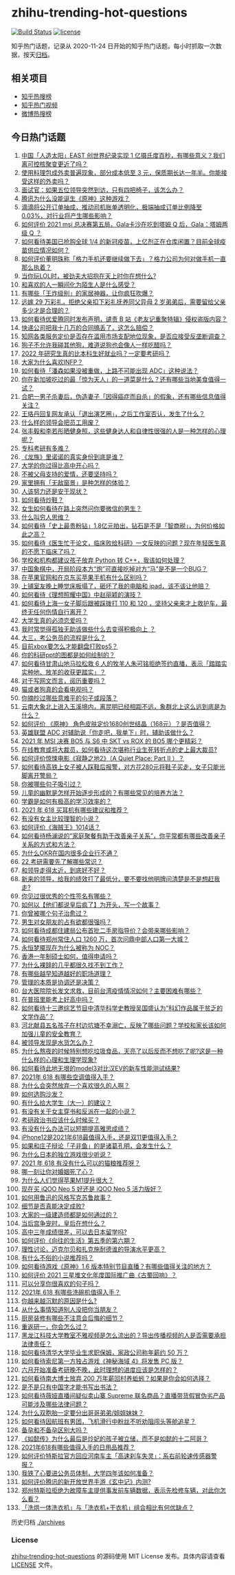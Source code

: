 # zhihu-trending-hot-questions

[![Build Status](https://github.com/justjavac/zhihu-trending-hot-questions/workflows/ci/badge.svg?branch=master)](https://github.com/justjavac/zhihu-trending-hot-questions/actions)
[![license](https://img.shields.io/github/license/justjavac/zhihu-trending-hot-questions)](https://github.com/justjavac/zhihu-trending-hot-questions/blob/master/LICENSE)

知乎热门话题，记录从 2020-11-24 日开始的知乎热门话题。每小时抓取一次数据，按天[归档](./archives)。

## 相关项目

- [知乎热搜榜](https://github.com/justjavac/zhihu-trending-top-search)
- [知乎热门视频](https://github.com/justjavac/zhihu-trending-hot-video)
- [微博热搜榜](https://github.com/justjavac/weibo-trending-hot-search)

## 今日热门话题

<!-- BEGIN -->
<!-- 最后更新时间 Sat May 29 2021 16:47:58 GMT+0800 (China Standard Time) -->

1. [中国「人造太阳」EAST 创世界纪录实现 1
   亿摄氏度百秒，有哪些意义？我们离可控核聚变更近了吗？](https://www.zhihu.com/question/461890685)
2. [使用料理包成外卖普遍现象，部分成本低至 3
   元，保质期长达一年半。你能接受这样的外卖吗？](https://www.zhihu.com/question/461747523)
3. [面试官：如果五位领导突然到访，只有四把椅子，该怎么办？](https://www.zhihu.com/question/456412666)
4. [腾讯为什么没能诞生《原神》这种游戏？](https://www.zhihu.com/question/461277286)
5. [滴滴将公开订单抽成，推动司机账单透明化，极端抽成订单比例降至
   0.03%，对行业将产生哪些影响？](https://www.zhihu.com/question/461562442)
6. [如何评价 2021 msi 总决赛第五局，Gala卡沙在吃到塔姆 Q 后，Gala：塔姆两级 Q
   ？](https://www.zhihu.com/question/461780557)
7. [如何看待美国已抢购全球 1/4
   的新冠疫苗，上亿剂正在仓库闲置？目前全球疫苗供应情况如何？](https://www.zhihu.com/question/460152630)
8. [如何评价董明珠称「格力手机还要继续做下去」？格力公司为何对做手机一直那么执着？](https://www.zhihu.com/question/461458064)
9. [当你玩LOL时，被劲夫大招抱在天上时你在想什么?](https://www.zhihu.com/question/461534135)
10. [和喜欢的人一瞬间化为陌生人是什么感受？](https://www.zhihu.com/question/459630249)
11. [有哪些「王炸级别」的家居神器，让你疯狂吹爆？](https://www.zhihu.com/question/434514475)
12. [远嫁 29 万彩礼，拒绝父亲扣下彩礼抚养同父异母 2
    岁弟弟后，需要留给父亲多少才是合理的？](https://www.zhihu.com/question/461285207)
13. [如何看待优爱腾同时发布声明，谴责 B
    站《老友记重聚特辑》侵权盗版内容？](https://www.zhihu.com/question/461879768)
14. [快递公司把我十几万的合同搞丢了，这怎么赔偿？](https://www.zhihu.com/question/374980406)
15. [知网各类服务定价是否存在滥用市场支配地位现象，是否应接受反垄断调查？](https://www.zhihu.com/question/461638628)
16. [狗子不允许我碰其他狗，难道说狗也会像人一样吃醋吗？](https://www.zhihu.com/question/461721289)
17. [2022 年研究生真的比本科生好就业吗？一定要考研吗？](https://www.zhihu.com/question/461310407)
18. [大家为什么喜欢INFP？](https://www.zhihu.com/question/459248603)
19. [如何看待「潘森如果没被重做，上路不可能出现 ADC」这种说法？](https://www.zhihu.com/question/457008736)
20. [你在新加坡吃过的最「惊为天人」的一道菜是什么？还有哪些当地美食值得一试？](https://www.zhihu.com/question/460654147)
21. [合肥一男子杀妻后，伪造妻子「因得癌症而自杀」的假象，还有哪些信息值得关注？](https://www.zhihu.com/question/461886353)
22. [王珞丹回复网友承认「退出演艺圈」，之后工作室否认，发生了什么？](https://www.zhihu.com/question/461310414)
23. [什么样的领导会把员工用废？](https://www.zhihu.com/question/456420261)
24. [张丰毅和李若彤晒健身照，这些健身达人和自律性很强的人是一种怎样的心理呢？](https://www.zhihu.com/question/459415948)
25. [专科考研有多难？](https://www.zhihu.com/question/41125965)
26. [《龙族》里诺诺的真实身份到底是谁？](https://www.zhihu.com/question/40568999)
27. [大学的你过得比高中开心吗？](https://www.zhihu.com/question/460249323)
28. [不被父母支持的爱情，还要坚持吗？](https://www.zhihu.com/question/461036682)
29. [家里拥有「无敌窗景」是种怎样的体验？](https://www.zhihu.com/question/459289624)
30. [人该努力还是安于现状？](https://www.zhihu.com/question/459993654)
31. [如何看待炒鞋？](https://www.zhihu.com/question/318553258)
32. [女生如何看待在路上突然问你要微信的男生？](https://www.zhihu.com/question/320105658)
33. [什么叫穷人思维？](https://www.zhihu.com/question/458970752)
34. [如何看待「史上最贵粉钻」1.8亿元拍出，钻石是不是「智商税」，为何价格如此之高？](https://www.zhihu.com/question/461615316)
35. [如何看待《医生忙于论文，临床败给科研》一文反映的问题？现在年轻医生真的不愿下临床了吗？](https://www.zhihu.com/question/461624396)
36. [学校和机构都建议孩子放弃 Python 转
    C++，我该如何处理？](https://www.zhihu.com/question/460432138)
37. [中国象棋中，开局阶段本方“炮”可直接吃掉对方“马”是不是一个BUG？](https://www.zhihu.com/question/41478929)
38. [在苹果官网和在京东买苹果手机有什么区别吗？](https://www.zhihu.com/question/381430800)
39. [上铺室友晚上睡觉床板塌了，砸坏了我的电脑和
    ipad，该不该让他赔？](https://www.zhihu.com/question/460572374)
40. [如何看待《理想照耀中国》中赵丽颖的演技？](https://www.zhihu.com/question/461761569)
41. [如何看待上海一女子脚后跟被踩拨打 110 和 120
    ，坚持父亲来才上救护车，最终无任何伤情自行离开？](https://www.zhihu.com/question/461492198)
42. [大学生真的必须恋爱吗？](https://www.zhihu.com/question/460593007)
43. [我时常觉得孤独无助该做些什么去变得积极向上 ？](https://www.zhihu.com/question/460648517)
44. [大三，考公务员的流程是什么？](https://www.zhihu.com/question/421404115)
45. [目前xbox要怎么才能翻盘打败ps5？](https://www.zhihu.com/question/461868548)
46. [你的科研ppt的图都是如何绘制的？](https://www.zhihu.com/question/353575061)
47. [如何看待甘肃山地马拉松救 6
    人的牧羊人朱可铭拒绝签约直播，表示「踏踏实实种地、放羊的收获更踏实」？](https://www.zhihu.com/question/461751615)
48. [对于写网文而言，阅历重要吗？](https://www.zhihu.com/question/454727444)
49. [猫或者狗真的会看电视吗？](https://www.zhihu.com/question/31559547)
50. [你摘抄过哪些意难平的句子或段落？](https://www.zhihu.com/question/430494155)
51. [云南大象北上进入玉溪境内，离昆明已经相距不远，象群北上这么远到底是为什么？](https://www.zhihu.com/question/461780294)
52. [如何评价 《原神》
    角色皮肤定价1680创世结晶（168元）？是否值得？](https://www.zhihu.com/question/461933175)
53. [英雄联盟 ADC 对辅助说「你走吧，我单下」时，辅助该做什么？](https://www.zhihu.com/question/461571906)
54. [2021 年 MSI 决赛 BO5 与 S6 中 SKT vs ROX 的 BO5
    哪个更精彩？](https://www.zhihu.com/question/461317945)
55. [在线教育或将大裁员，如何看待这次堪称行业生死转折点的史上最大裁员?](https://www.zhihu.com/question/461837840)
56. [如何评价惊悚电影《寂静之地2》（A Quiet Place: Part II
    ）？](https://www.zhihu.com/question/370601326)
57. [如何看待高铁上女子被人踩鞋后报警，对方花280元将鞋子买走，女子只能光脚离开警局？](https://www.zhihu.com/question/461397187)
58. [你被哪些句子吸引过？](https://www.zhihu.com/question/459118104)
59. [儿童的幽默是怎样开始逐步形成的？有哪些常见的培养方法？](https://www.zhihu.com/question/21925549)
60. [学霸是如何有极高的学习效率的？](https://www.zhihu.com/question/366475943)
61. [2021 年 618 买耳机有哪些建议和推荐？](https://www.zhihu.com/question/461465871)
62. [有没有女主比较理智的小说？](https://www.zhihu.com/question/364191258)
63. [如何评价《海贼王》1014话？](https://www.zhihu.com/question/461557016)
64. [如何看待杨澜说的“家庭聚餐有助于改善亲子关系”，你平常都有哪些改善亲子关系的方式和方法？](https://www.zhihu.com/question/461641332)
65. [为什么OKR在国内很多企业行不通？](https://www.zhihu.com/question/275003705)
66. [22 考研需要先了解哪些常识？](https://www.zhihu.com/question/461846241)
67. [和领导走得太近，到底好不好？](https://www.zhihu.com/question/435265697)
68. [新来的领导，给我的绩效打了最低分，要不要找他明牌问清楚是不是想赶我走?](https://www.zhihu.com/question/454250798)
69. [你见过很优秀的个性签名有哪些？](https://www.zhihu.com/question/265584312)
70. [如何以【他们都说皇后疯了】为开头，写一个故事？](https://www.zhihu.com/question/402735460)
71. [你曾被哪个句子治愈过？](https://www.zhihu.com/question/454759562)
72. [男生对女朋友的占有欲都很强吗？](https://www.zhihu.com/question/332142062)
73. [如何看待成都住建局公布首批二手房指导价？会带来哪些影响？](https://www.zhihu.com/question/461860619)
74. [如何看待郑州常住人口 1260 万，首次问鼎中部人口第一大城？](https://www.zhihu.com/question/461641467)
75. [永恒梦魇现在为什么被称为 NOC？](https://www.zhihu.com/question/282834520)
76. [香港一年制硕士如何，值得申请吗？](https://www.zhihu.com/question/328725210)
77. [为什么裸辞的几乎都很久找不到工作？](https://www.zhihu.com/question/430872977)
78. [有哪些越早知道越好的职场道理？](https://www.zhihu.com/question/440192492)
79. [管理的本质是协调还是决策？](https://www.zhihu.com/question/453320234)
80. [台大医院院长发文求救，目前台湾疫情情况如何？主要困难有哪些？](https://www.zhihu.com/question/461718906)
81. [在普班里能考上好高中吗？](https://www.zhihu.com/question/461217311)
82. [如何看待十三邀综艺节目中清华科学史教授吴国盛认为“科幻作品属于贫乏的文学作品”？](https://www.zhihu.com/question/461687691)
83. [河北献县五名孩子在村边坑塘不幸溺亡，反映了哪些问题？学校和家长该如何加强儿童的安全教育？](https://www.zhihu.com/question/460922649)
84. [被领导发现是水货怎么办？](https://www.zhihu.com/question/449779149)
85. [为什么熬夜的时候特别想吃垃圾食品，天亮了以后反而不想吃了呢?这是一种什么样的心理和生理学现象?](https://www.zhihu.com/question/461602496)
86. [如何看待此地无垠的model3对比汉EV的新车性能测试结果?](https://www.zhihu.com/question/461659083)
87. [2021年 618 有哪些空调值得入手？](https://www.zhihu.com/question/457255328)
88. [为什么会突然放弃一个喜欢很久的人啊？](https://www.zhihu.com/question/460720687)
89. [如何选购沙发？](https://www.zhihu.com/question/21234862)
90. [有什么给大学生（大一）的建议？](https://www.zhihu.com/question/454325478)
91. [有没有关于女主穿书和反派在一起的小说？](https://www.zhihu.com/question/373863774)
92. [考研政治书应该什么时候买？](https://www.zhihu.com/question/454824118)
93. [有没有什么办法可以短期提高雅思成绩？](https://www.zhihu.com/question/428867238)
94. [iPhone12是2021年618最值得入手，还是双11更值得入手？](https://www.zhihu.com/question/457788834)
95. [如果和庄子辩论「子非鱼」的是诸葛孔明，会发生什么？](https://www.zhihu.com/question/37365778)
96. [为什么日本的独立游戏很少听说？](https://www.zhihu.com/question/461643976)
97. [2021 年 618 有没有什么可以的猫粮推荐呀？](https://www.zhihu.com/question/455949023)
98. [哪一刻让你对婚姻死了心？](https://www.zhihu.com/question/311171163)
99. [为什么人们觉得苹果M1提升很大？](https://www.zhihu.com/question/461342293)
100. [现在买 iQOO Neo 5 好还是 iQOO Neo 5
     活力版好？](https://www.zhihu.com/question/459079821)
101. [如何用鲁迅的风格写克苏鲁故事？](https://www.zhihu.com/question/68136237)
102. [细节是否真能决定成败?](https://www.zhihu.com/question/461706209)
103. [大家的一级建造师都是如何通过的？](https://www.zhihu.com/question/446875392)
104. [当后宫争宠时，皇后在想什么？](https://www.zhihu.com/question/453175790)
105. [高中三年成绩很差，可以去日本留学吗?](https://www.zhihu.com/question/455422060)
106. [如何评价《向往的生活》第五季的第六期？](https://www.zhihu.com/question/461905165)
107. [理性讨论，迈克尔贝和扎克施耐德谁的导演水平更高？](https://www.zhihu.com/question/461544127)
108. [有什么不俗的小说推荐吗？](https://www.zhihu.com/question/433483283)
109. [如何看待游戏《原神》1.6
     版本特别节目直播？有哪些值得关注的地方？](https://www.zhihu.com/question/461839789)
110. [如何评价 2021 三星堆文化年度国际推广曲《古蜀回响》？](https://www.zhihu.com/question/461933253)
111. [可以分享你很喜欢的句子吗？](https://www.zhihu.com/question/455721542)
112. [2021年 618 有哪些洗碗机值得入手？](https://www.zhihu.com/question/457255383)
113. [你越来越沉默的原因是什么?](https://www.zhihu.com/question/412546017)
114. [从什么事情知道别人没把你当朋友？](https://www.zhihu.com/question/360519545)
115. [厨房装修有哪些不注意会后悔的细节？](https://www.zhihu.com/question/340540614)
116. [重返研一，你会怎么过？](https://www.zhihu.com/question/351675467)
117. [黑龙江科技大学教室不雅视频是怎么流出的？导出传播视频的人是否需要承担法律责任？](https://www.zhihu.com/question/461646094)
118. [如何看待清华大学毕业生求职保姆，家政公司称年薪约 50 万？](https://www.zhihu.com/question/461763906)
119. [如何看待索尼第一方独占游戏《神秘海域 4》将发售 PC 版？](https://www.zhihu.com/question/461623742)
120. [六月开始准备考研晚不晚，此时理想的进度应该是怎样的？](https://www.zhihu.com/question/397607227)
121. [如何看待南大博士放弃 200
     万年薪回村养蚯蚓？如果是你会如何选择？](https://www.zhihu.com/question/461644691)
122. [是不是只有中国字才能书写出书法？](https://www.zhihu.com/question/453735972)
123. [如何看待薇娅直播间疑似卖山寨 Supreme
     联名商品？直播带货假冒伪劣产品可能涉及哪些法律问题？](https://www.zhihu.com/question/460636279)
124. [为什么双胞胎一定要分出哥哥弟弟/姐姐妹妹？](https://www.zhihu.com/question/40577784)
125. [如何看待因航班有男团，飞机滑行中粉丝不听劝阻闯头等舱追星？](https://www.zhihu.com/question/461634572)
126. [备孕和不备孕区别大吗？](https://www.zhihu.com/question/438113905)
127. [《如懿传》为什么最后是炩妃的孩子被立储，而不是如懿的十二阿哥？](https://www.zhihu.com/question/400574419)
128. [2021年618有哪些值得入手的日用品推荐？](https://www.zhihu.com/question/460708555)
129. [如何评价特斯拉官方回应河南车主「高速刹车失灵」：系右前轮速传感器警报？](https://www.zhihu.com/question/461826911)
130. [我铁了心要进公务员体制，大学四年该如何准备？](https://www.zhihu.com/question/445991615)
131. [如何评价腾讯的新开放世界手游《玄中记》内测?](https://www.zhihu.com/question/460514093)
132. [郑州特斯拉拒绝为故障车主提供事发前车辆数据，表示先检修车辆，对此你怎么看？](https://www.zhihu.com/question/461683066)
133. [「洗烘一体洗衣机」与「洗衣机+干衣机」组合相比有何优缺点？](https://www.zhihu.com/question/22223247)

<!-- END -->

历史归档 [./archives](./archives)

### License

[zhihu-trending-hot-questions](https://github.com/justjavac/zhihu-trending-hot-questions)
的源码使用 MIT License 发布。具体内容请查看 [LICENSE](./LICENSE) 文件。
